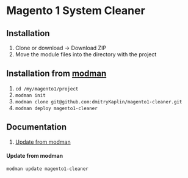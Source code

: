 # Magento 1 System Cleaner

## Installation
1. Clone or download → Download ZIP
2. Move the module files into the directory with the project

## Installation from [modman](https://github.com/colinmollenhour/modman)
1. `cd /my/magento1/project`
2. `modman init`
3. `modman clone git@github.com:dmitryKaplin/magento1-cleaner.git`
4. `modman deploy magento1-cleaner`

## Documentation
1. [Update from modman](#update-from-modman)

#### Update from modman
`modman update magento1-cleaner`
